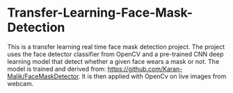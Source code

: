 # Transfer-Learning-Face-Mask-Detection
This is a transfer learning real time face mask detection project. The project uses the face detector classifier from OpenCV and a pre-trained CNN deep learning model that detect whether a given face wears a mask or not. The model is trained and derived from: https://github.com/Karan-Malik/FaceMaskDetector. It is then applied with OpenCv on live images from webcam.

